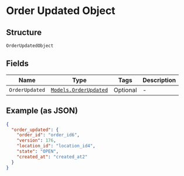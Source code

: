 
# Order Updated Object

## Structure

`OrderUpdatedObject`

## Fields

| Name | Type | Tags | Description |
|  --- | --- | --- | --- |
| `OrderUpdated` | [`Models.OrderUpdated`](/doc/models/order-updated.md) | Optional | - |

## Example (as JSON)

```json
{
  "order_updated": {
    "order_id": "order_id6",
    "version": 176,
    "location_id": "location_id4",
    "state": "OPEN",
    "created_at": "created_at2"
  }
}
```

